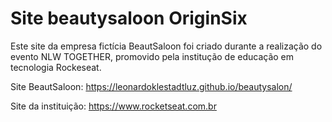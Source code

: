 # Site beautysaloon OriginSix
Este site da empresa fictícia BeautSaloon foi criado durante a realização do evento NLW TOGETHER, promovido pela institução de educação em tecnologia Rockeseat.

Site BeautSaloon: https://leonardoklestadtluz.github.io/beautysalon/

Site da instituição: https://www.rocketseat.com.br

